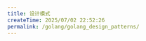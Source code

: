 ```yaml
---
title: 设计模式
createTime: 2025/07/02 22:52:26
permalink: /golang/golang_design_patterns/
---
```


<Yiyan />

